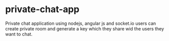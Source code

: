 # private-chat-app
Private chat application using nodejs, angular js and socket.io
users can create private room and generate a key which they share wid the users they want to chat.
